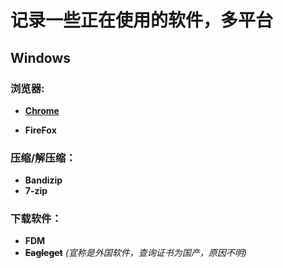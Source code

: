 # 记录一些正在使用的软件，多平台

## Windows

### 浏览器:

- [**Chrome**](<https://www.google.com/chrome/>)

- **FireFox**

### 压缩/解压缩：

- **Bandizip**
- **7-zip**

### 下载软件：

- **FDM**
- ~~**Eagleget**~~    *(宣称是外国软件，查询证书为国产，原因不明)*